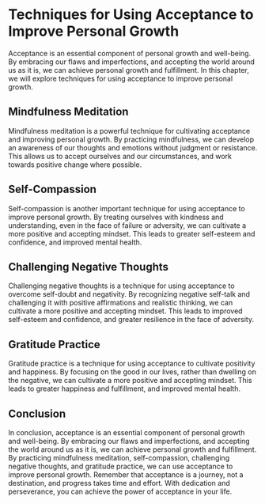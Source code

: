 # Techniques for Using Acceptance to Improve Personal Growth

Acceptance is an essential component of personal growth and well-being. By embracing our flaws and imperfections, and accepting the world around us as it is, we can achieve personal growth and fulfillment. In this chapter, we will explore techniques for using acceptance to improve personal growth.

Mindfulness Meditation
----------------------

Mindfulness meditation is a powerful technique for cultivating acceptance and improving personal growth. By practicing mindfulness, we can develop an awareness of our thoughts and emotions without judgment or resistance. This allows us to accept ourselves and our circumstances, and work towards positive change where possible.

Self-Compassion
---------------

Self-compassion is another important technique for using acceptance to improve personal growth. By treating ourselves with kindness and understanding, even in the face of failure or adversity, we can cultivate a more positive and accepting mindset. This leads to greater self-esteem and confidence, and improved mental health.

Challenging Negative Thoughts
-----------------------------

Challenging negative thoughts is a technique for using acceptance to overcome self-doubt and negativity. By recognizing negative self-talk and challenging it with positive affirmations and realistic thinking, we can cultivate a more positive and accepting mindset. This leads to improved self-esteem and confidence, and greater resilience in the face of adversity.

Gratitude Practice
------------------

Gratitude practice is a technique for using acceptance to cultivate positivity and happiness. By focusing on the good in our lives, rather than dwelling on the negative, we can cultivate a more positive and accepting mindset. This leads to greater happiness and fulfillment, and improved mental health.

Conclusion
----------

In conclusion, acceptance is an essential component of personal growth and well-being. By embracing our flaws and imperfections, and accepting the world around us as it is, we can achieve personal growth and fulfillment. By practicing mindfulness meditation, self-compassion, challenging negative thoughts, and gratitude practice, we can use acceptance to improve personal growth. Remember that acceptance is a journey, not a destination, and progress takes time and effort. With dedication and perseverance, you can achieve the power of acceptance in your life.
